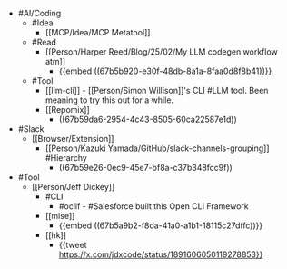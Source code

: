 - #AI/Coding
	- #Idea
		- [[MCP/Idea/MCP Metatool]]
	- #Read
		- [[Person/Harper Reed/Blog/25/02/My LLM codegen workflow atm]]
			- {{embed ((67b5b920-e30f-48db-8a1a-8faa0d8f8b41))}}
	- #Tool
		- [[llm-cli]] - [[Person/Simon Willison]]'s CLI #LLM tool. Been meaning to try this out for a while.
		- [[Repomix]]
			- ((67b59da6-2954-4c43-8505-60ca22587e1d))
- #Slack
	- [[Browser/Extension]]
		- [[Person/Kazuki Yamada/GitHub/slack-channels-grouping]] #Hierarchy
			- ((67b59e26-0ec9-45e7-bf8a-c37b348fcc9f))
- #Tool
	- [[Person/Jeff Dickey]]
		- #CLI
			- #oclif - #Salesforce built this Open CLI Framework
		- [[mise]]
			- {{embed ((67b5a9b2-f8da-41a0-a1b1-18115c27dffc))}}
		- [[hk]]
			- {{tweet https://x.com/jdxcode/status/1891606050119278853}}